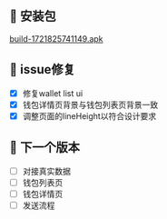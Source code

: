 ## 🚀 安装包

[build-1721825741149.apk](../apks/build-1721825741149.apk)

## 👀 issue修复

- [x] 修复wallet list ui
- [x] 钱包详情页背景与钱包列表页背景一致
- [x] 调整页面的lineHeight以符合设计要求

## 📅 下一个版本

- [ ] 对接真实数据
- [ ] 钱包列表页
- [ ] 钱包详情页
- [ ] 发送流程
